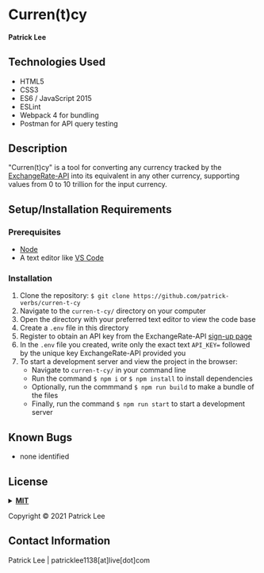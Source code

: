 # Curren(t)cy

#### Patrick Lee

## Technologies Used

- HTML5
- CSS3
- ES6 / JavaScript 2015
- ESLint
- Webpack 4 for bundling
- Postman for API query testing

## Description

"Curren(t)cy" is a tool for converting any currency tracked by the [ExchangeRate-API](https://www.exchangerate-api.com/docs/overview) into its equivalent in any other currency, supporting values from 0 to 10 trillion for the input currency.


## Setup/Installation Requirements

### Prerequisites
* [Node](https://nodejs.org/en/)
* A text editor like [VS Code](https://code.visualstudio.com/)

### Installation
1. Clone the repository: `$ git clone https://github.com/patrick-verbs/curren-t-cy`
2. Navigate to the `curren-t-cy/` directory on your computer
3. Open the directory with your preferred text editor to view the code base
4. Create a `.env` file in this directory
5. Register to obtain an API key from the ExchangeRate-API [sign-up page](https://app.exchangerate-api.com/sign-up)
6. In the `.env` file you created, write only the exact text `API_KEY=` followed by the unique key ExchangeRate-API provided you
7. To start a development server and view the project in the browser:
    * Navigate to `curren-t-cy/` in your command line
    * Run the command `$ npm i` or `$ npm install` to install dependencies
    * Optionally, run the commmand `$ npm run build` to make a bundle of the files
    * Finally, run the command `$ npm run start` to start a development server

## Known Bugs
- none identified

## <a name="License"></a>License
<details>
<summary><a href="https://opensource.org/licenses/MIT"><strong>MIT</strong></a></summary>
<pre>
MIT License
Copyright (c) 2021 Patrick Lee


Permission is hereby granted, free of charge, to any person obtaining a copy
of this software and associated documentation files (the "Software"), to deal
in the Software without restriction, including without limitation the rights
to use, copy, modify, merge, publish, distribute, sublicense, and/or sell
copies of the Software, and to permit persons to whom the Software is
furnished to do so, subject to the following conditions:


The above copyright notice and this permission notice shall be included in all
copies or substantial portions of the Software.


THE SOFTWARE IS PROVIDED "AS IS", WITHOUT WARRANTY OF ANY KIND, EXPRESS OR
IMPLIED, INCLUDING BUT NOT LIMITED TO THE WARRANTIES OF MERCHANTABILITY,
FITNESS FOR A PARTICULAR PURPOSE AND NONINFRINGEMENT. IN NO EVENT SHALL THE
AUTHORS OR COPYRIGHT HOLDERS BE LIABLE FOR ANY CLAIM, DAMAGES OR OTHER
LIABILITY, WHETHER IN AN ACTION OF CONTRACT, TORT OR OTHERWISE, ARISING FROM,
OUT OF OR IN CONNECTION WITH THE SOFTWARE OR THE USE OR OTHER DEALINGS IN THE
SOFTWARE.
</pre>
</details>

Copyright © 2021 Patrick Lee
<br>

## Contact Information

Patrick Lee | patricklee1138[at]live[dot]com
